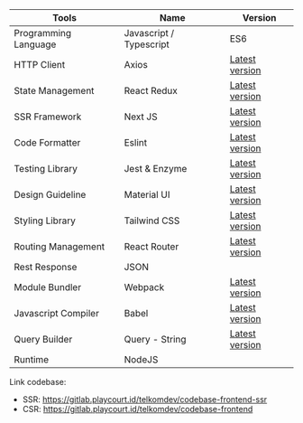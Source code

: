 |Tools|Name|Version|
|---|---|---|
|Programming Language|Javascript / Typescript|	ES6|
|HTTP Client|Axios|[Latest version](https://github.com/axios/axios)|
|State Management|React Redux|[Latest version](https://react-redux.js.org/)|
|SSR Framework|Next JS|[Latest version](https://nextjs.org/)|
|Code Formatter|Eslint|[Latest version]()|
|Testing Library|Jest & Enzyme|[Latest version](https://github.com/facebook/jest)|
|Design Guideline|Material UI|[Latest version](https://material-ui.com/)|
|Styling Library|Tailwind CSS|[Latest version](https://tailwindcss.com/)|
|Routing Management|React Router|[Latest version](https://github.com/ReactTraining/react-router)|
|Rest Response|JSON||
|Module Bundler|Webpack|[Latest version](https://webpack.js.org/)|
|Javascript Compiler|Babel|[Latest version](https://babeljs.io/)|
|Query Builder|Query - String|[Latest version](https://www.npmjs.com/package/query-string)|
|Runtime|NodeJS||
  
Link codebase:
  
 - SSR: https://gitlab.playcourt.id/telkomdev/codebase-frontend-ssr
 - CSR: https://gitlab.playcourt.id/telkomdev/codebase-frontend